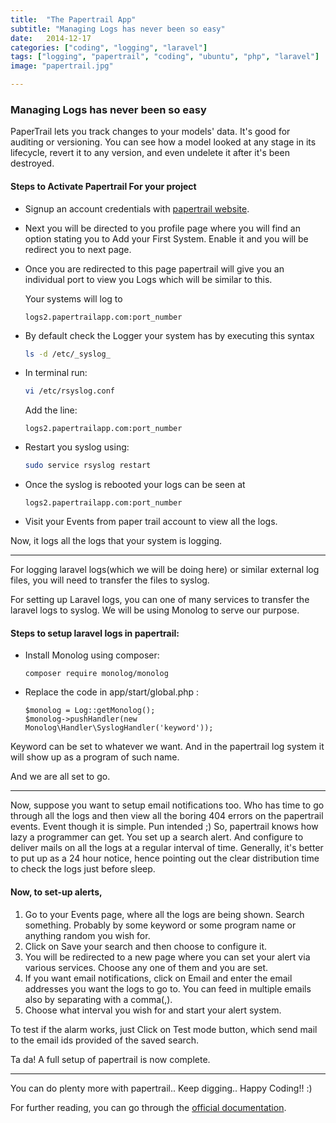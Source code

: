 ```yaml
---
title:  "The Papertrail App"
subtitle: "Managing Logs has never been so easy"
date:   2014-12-17
categories: ["coding", "logging", "laravel"]
tags: ["logging", "papertrail", "coding", "ubuntu", "php", "laravel"]
image: "papertrail.jpg"

---
```


### Managing Logs has never been so easy

PaperTrail lets you track changes to your models' data. It's good for auditing or versioning. You can see how a model looked at any stage in its lifecycle, revert it to any version, and even undelete it after it's been destroyed.

#### Steps to Activate Papertrail For your project

-   Signup an account credentials with [papertrail website][papertrailsite].

-   Next you will be directed to you profile page where you will find an option stating you to Add your First System.
    Enable it and you will be redirect you to next page.

-   Once you are redirected to this page papertrail will give you an individual port to view you Logs which will be similar to this.

    Your systems will log to
    ```
    logs2.papertrailapp.com:port_number
    ```

-   By default check the Logger your system has by executing this syntax
    ```bash
    ls -d /etc/_syslog_
    ```

-   In terminal run:
    ```bash
    vi /etc/rsyslog.conf
    ```
    Add the line:
    ```
    logs2.papertrailapp.com:port_number
    ```

-   Restart you syslog using:
    ```bash
    sudo service rsyslog restart
    ```

-   Once the syslog is rebooted your logs can be seen at
    ```
    logs2.papertrailapp.com:port_number
    ```

-   Visit your Events from paper trail account to view all the logs.

Now, it logs all the logs that your system is logging.

---

For logging laravel logs(which we will be doing here) or similar external log files, you will need to transfer the files to syslog.

For setting up Laravel logs, you can one of many services to transfer the laravel logs to syslog. We will be using Monolog to serve our purpose.

#### Steps to setup laravel logs in papertrail:

-   Install Monolog using composer:
    ```
    composer require monolog/monolog
    ```

-   Replace the code in app/start/global.php :
    ```
    $monolog = Log::getMonolog();
    $monolog->pushHandler(new Monolog\Handler\SyslogHandler('keyword'));
    ```

Keyword can be set to whatever we want. And in the papertrail log system it will show up as a program of such name.

And we are all set to go.

---

Now, suppose you want to setup email notifications too. Who has time to go through all the logs and then view all the boring 404 errors on the papertrail events. Event though it is simple. Pun intended ;) So, papertrail knows how lazy a programmer can get. You set up a search alert. And configure to deliver mails on all the logs at a regular interval of time. Generally, it's better to put up as a 24 hour notice, hence pointing out the clear distribution time to check the logs just before sleep.

#### Now, to set-up alerts,

1. Go to your Events page, where all the logs are being shown. Search something. Probably by some keyword or some program name or anything random you wish for.
2. Click on Save your search and then choose to configure it.
3. You will be redirected to a new page where you can set your alert via various services. Choose any one of them and you are set.
4. If you want email notifications, click on Email and enter the email addresses you want the logs to go to. You can feed in multiple emails also by separating with a comma(,).
5. Choose what interval you wish for and start your alert system.

To test if the alarm works, just Click on Test mode button, which send mail to the email ids provided of the saved search.

Ta da! A full setup of papertrail is now complete.

---

You can do plenty more with papertrail.. Keep digging.. Happy Coding!! :)

For further reading, you can go through the [official documentation][doc].

[papertrailsite]: https://papertrailapp.com/
[doc]: http://help.papertrailapp.com/
